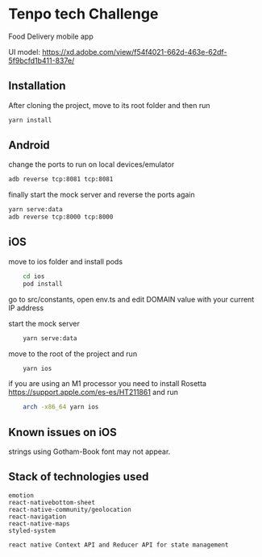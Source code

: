 # Tenpo tech Challenge

Food Delivery mobile app

UI model: https://xd.adobe.com/view/f54f4021-662d-463e-62df-5f9bcfd1b411-837e/

## Installation 

After cloning the project, move to its root folder and then run

```bash
yarn install
```

## Android 

change the ports to run on local devices/emulator

```bash
adb reverse tcp:8081 tcp:8081
```
finally start the mock server and reverse the ports again 

```bash
yarn serve:data
adb reverse tcp:8000 tcp:8000
```


## iOS 
 move to ios folder and install pods
```bash
    cd ios
    pod install
```

go to src/constants, open env.ts and edit DOMAIN value with your current IP address

start the mock server

```bash
    yarn serve:data
```

move to the root of the project and run
```bash
    yarn ios
```
if you are using an M1 processor you need to install Rosetta
https://support.apple.com/es-es/HT211861 and run 
```bash
    arch -x86_64 yarn ios
```

## Known issues on iOS 
strings using Gotham-Book font may not appear.


## Stack of technologies used
    emotion
    react-nativebottom-sheet
    react-native-community/geolocation
    react-navigation
    react-native-maps
    styled-system

    react native Context API and Reducer API for state management
